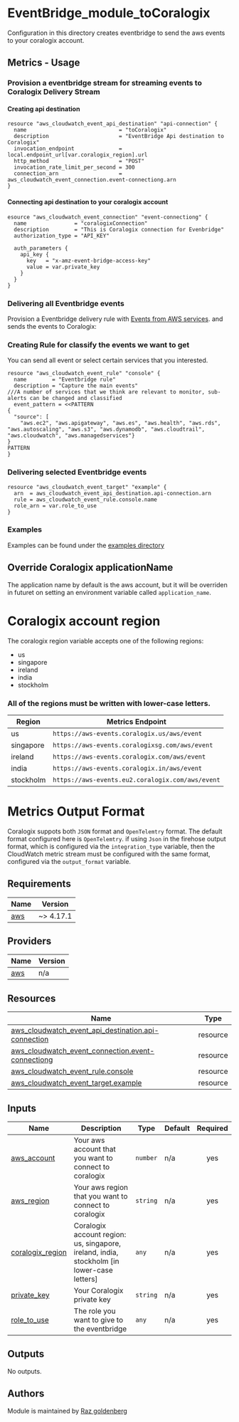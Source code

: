 # EventBridge_module_toCoralogix
Configuration in this directory creates eventbridge to send the aws events to your coralogix account.

## Metrics - Usage
### Provision a eventbridge stream for streaming events to Coralogix  Delivery Stream

#### Creating api destination
```
resource "aws_cloudwatch_event_api_destination" "api-connection" {
  name                             = "toCoralogix"
  description                      = "EventBridge Api destination to Coralogix"
  invocation_endpoint              = local.endpoint_url[var.coralogix_region].url
  http_method                      = "POST"
  invocation_rate_limit_per_second = 300
  connection_arn                   = aws_cloudwatch_event_connection.event-connectiong.arn
}
```
#### Connecting api destination to your coralogix account
```
esource "aws_cloudwatch_event_connection" "event-connectiong" {
  name               = "coralogixConnection"
  description        = "This is Coralogix connection for Evenbridge"
  authorization_type = "API_KEY"

  auth_parameters {
    api_key {
      key   = "x-amz-event-bridge-access-key"
      value = var.private_key
    }
  }
}
```

### Delivering all Eventbridge events
Provision a Eventbridge delivery rule with [Events from AWS services](https://docs.aws.amazon.com/eventbridge/latest/userguide/eb-service-event.html).
and sends the events to Coralogix:
### Creating Rule for classify the events we want to get
You can send all event or select certain services that you interested.

```
resource "aws_cloudwatch_event_rule" "console" {
  name        = "Eventbridge rule"
  description = "Capture the main events"
///A number of services that we think are relevant to monitor, sub-alerts can be changed and classified
  event_pattern = <<PATTERN
{
  "source": [
    "aws.ec2", "aws.apigateway", "aws.es", "aws.health", "aws.rds", "aws.autoscaling", "aws.s3", "aws.dynamodb", "aws.cloudtrail", "aws.cloudwatch", "aws.managedservices"}
}
PATTERN
}
```

### Delivering selected Eventbridge events

```
resource "aws_cloudwatch_event_target" "example" {
  arn  = aws_cloudwatch_event_api_destination.api-connection.arn
  rule = aws_cloudwatch_event_rule.console.name
  role_arn = var.role_to_use
}
```


### Examples
Examples can be found under the [examples directory](https://github.com/coralogix/fork_EventBridge_module)

## Override Coralogix applicationName
The application name by default is the aws account, but it  will be overriden in futuret on setting an environment variable called `application_name`. 

# Coralogix account region
The coralogix region variable accepts one of the following regions:
* us
* singapore
* ireland
* india
* stockholm

### All of the regions must be written with lower-case letters. 

| Region    | Metrics Endpoint
|-----------|-----------------------------------------------------------------|
| us        | `https://aws-events.coralogix.us/aws/event`                |
| singapore | `https://aws-events.coralogixsg.com/aws/event`             |
| ireland   | `https://aws-events.coralogix.com/aws/event`               |
| india     | `https://aws-events.coralogix.in/aws/event`            |
| stockholm | `https://aws-events.eu2.coralogix.com/aws/event` |

# Metrics Output Format
Coralogix suppots both `JSON` format and `OpenTelemtry` format. 
The default format configured here is `OpenTelemtry`. 
if using `Json` in the firehose output format, which is configured via the `integration_type` variable,
then the CloudWatch metric stream must be configured with the same format, configured via the `output_format` variable.



<!-- BEGIN_TF_DOCS -->
## Requirements

| Name | Version |
|------|---------|
| <a name="requirement_aws"></a> [aws](#requirement\_aws) | ~> 4.17.1 |

## Providers

| Name | Version |
|------|---------|
| <a name="provider_aws"></a> [aws](#provider\_aws) | n/a |

## Resources
| Name | Type |
|------|------|
| [aws_cloudwatch_event_api_destination.api-connection](https://registry.terraform.io/providers/hashicorp/aws/latest/docs/resources/cloudwatch_event_api_destination) | resource |
| [aws_cloudwatch_event_connection.event-connectiong](https://registry.terraform.io/providers/hashicorp/aws/latest/docs/resources/cloudwatch_event_connection) | resource |
| [aws_cloudwatch_event_rule.console](https://registry.terraform.io/providers/hashicorp/aws/latest/docs/resources/cloudwatch_event_rule) | resource |
| [aws_cloudwatch_event_target.example](https://registry.terraform.io/providers/hashicorp/aws/latest/docs/resources/cloudwatch_event_target) | resource |


## Inputs


| Name | Description | Type | Default | Required |
|------|-------------|------|---------|:--------:|
| <a name="input_aws_account"></a> [aws\_account](#input\_aws\_account) | Your aws account that you want to connect to coralogix | `number` | n/a | yes |
| <a name="input_aws_region"></a> [aws\_region](#input\_aws\_region) | Your aws region that you want to connect to coralogix | `string` | n/a | yes |
| <a name="input_coralogix_region"></a> [coralogix\_region](#input\_coralogix\_region) | Coralogix account region: us, singapore, ireland, india, stockholm [in lower-case letters] | `any` | n/a | yes |
| <a name="input_private_key"></a> [private\_key](#input\_private\_key) | Your Coralogix private key | `string` | n/a | yes |
| <a name="input_role_to_use"></a> [role\_to\_use](#input\_role\_to\_use) | The role you want to give to the eventbridge | `any` | n/a | yes |

## Outputs

No outputs.
<!-- END_TF_DOCS -->

## Authors
Module is maintained by [Raz goldenberg](https://github.com/orgs/coralogix/people/Raz-goldenberg)
